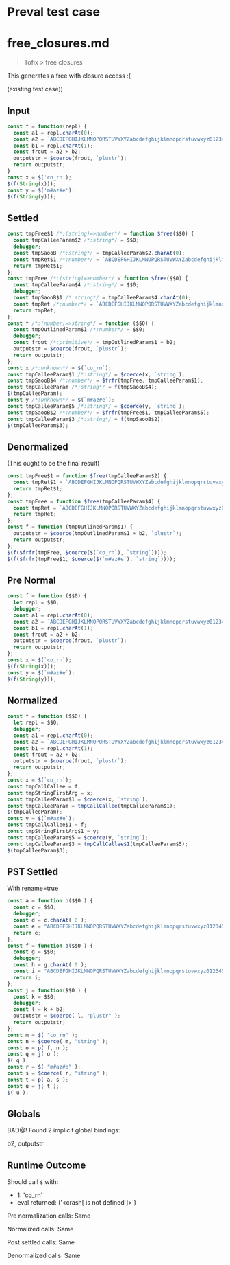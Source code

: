 # Preval test case

# free_closures.md

> Tofix > free closures
>
>

This generates a free with closure access :(

(existing test case))

## Input

`````js filename=intro
const f = function(repl) {
  const a1 = repl.charAt(0);
  const a2 = `ABCDEFGHIJKLMNOPQRSTUVWXYZabcdefghijklmnopqrstuvwxyz0123456789+/=`.indexOf(a1);
  const b1 = repl.charAt(1);
  const frout = a2 + b2;
  outputstr = $coerce(frout, `plustr`);
  return outputstr;
}
const x = $('co_rn');
$(f(String(x)));
const y = $('m#az#e');
$(f(String(y)));
`````

## Settled


`````js filename=intro
const tmpFree$1 /*:(string)=>number*/ = function $free($$0) {
  const tmpCalleeParam$2 /*:string*/ = $$0;
  debugger;
  const tmpSaooB /*:string*/ = tmpCalleeParam$2.charAt(0);
  const tmpRet$1 /*:number*/ = `ABCDEFGHIJKLMNOPQRSTUVWXYZabcdefghijklmnopqrstuvwxyz0123456789+/=`.indexOf(tmpSaooB);
  return tmpRet$1;
};
const tmpFree /*:(string)=>number*/ = function $free($$0) {
  const tmpCalleeParam$4 /*:string*/ = $$0;
  debugger;
  const tmpSaooB$1 /*:string*/ = tmpCalleeParam$4.charAt(0);
  const tmpRet /*:number*/ = `ABCDEFGHIJKLMNOPQRSTUVWXYZabcdefghijklmnopqrstuvwxyz0123456789+/=`.indexOf(tmpSaooB$1);
  return tmpRet;
};
const f /*:(number)=>string*/ = function ($$0) {
  const tmpOutlinedParam$1 /*:number*/ = $$0;
  debugger;
  const frout /*:primitive*/ = tmpOutlinedParam$1 + b2;
  outputstr = $coerce(frout, `plustr`);
  return outputstr;
};
const x /*:unknown*/ = $(`co_rn`);
const tmpCalleeParam$1 /*:string*/ = $coerce(x, `string`);
const tmpSaooB$4 /*:number*/ = $frfr(tmpFree, tmpCalleeParam$1);
const tmpCalleeParam /*:string*/ = f(tmpSaooB$4);
$(tmpCalleeParam);
const y /*:unknown*/ = $(`m#az#e`);
const tmpCalleeParam$5 /*:string*/ = $coerce(y, `string`);
const tmpSaooB$2 /*:number*/ = $frfr(tmpFree$1, tmpCalleeParam$5);
const tmpCalleeParam$3 /*:string*/ = f(tmpSaooB$2);
$(tmpCalleeParam$3);
`````

## Denormalized
(This ought to be the final result)

`````js filename=intro
const tmpFree$1 = function $free(tmpCalleeParam$2) {
  const tmpRet$1 = `ABCDEFGHIJKLMNOPQRSTUVWXYZabcdefghijklmnopqrstuvwxyz0123456789+/=`.indexOf(tmpCalleeParam$2.charAt(0));
  return tmpRet$1;
};
const tmpFree = function $free(tmpCalleeParam$4) {
  const tmpRet = `ABCDEFGHIJKLMNOPQRSTUVWXYZabcdefghijklmnopqrstuvwxyz0123456789+/=`.indexOf(tmpCalleeParam$4.charAt(0));
  return tmpRet;
};
const f = function (tmpOutlinedParam$1) {
  outputstr = $coerce(tmpOutlinedParam$1 + b2, `plustr`);
  return outputstr;
};
$(f($frfr(tmpFree, $coerce($(`co_rn`), `string`))));
$(f($frfr(tmpFree$1, $coerce($(`m#az#e`), `string`))));
`````

## Pre Normal


`````js filename=intro
const f = function ($$0) {
  let repl = $$0;
  debugger;
  const a1 = repl.charAt(0);
  const a2 = `ABCDEFGHIJKLMNOPQRSTUVWXYZabcdefghijklmnopqrstuvwxyz0123456789+/=`.indexOf(a1);
  const b1 = repl.charAt(1);
  const frout = a2 + b2;
  outputstr = $coerce(frout, `plustr`);
  return outputstr;
};
const x = $(`co_rn`);
$(f(String(x)));
const y = $(`m#az#e`);
$(f(String(y)));
`````

## Normalized


`````js filename=intro
const f = function ($$0) {
  let repl = $$0;
  debugger;
  const a1 = repl.charAt(0);
  const a2 = `ABCDEFGHIJKLMNOPQRSTUVWXYZabcdefghijklmnopqrstuvwxyz0123456789+/=`.indexOf(a1);
  const b1 = repl.charAt(1);
  const frout = a2 + b2;
  outputstr = $coerce(frout, `plustr`);
  return outputstr;
};
const x = $(`co_rn`);
const tmpCallCallee = f;
const tmpStringFirstArg = x;
const tmpCalleeParam$1 = $coerce(x, `string`);
const tmpCalleeParam = tmpCallCallee(tmpCalleeParam$1);
$(tmpCalleeParam);
const y = $(`m#az#e`);
const tmpCallCallee$1 = f;
const tmpStringFirstArg$1 = y;
const tmpCalleeParam$5 = $coerce(y, `string`);
const tmpCalleeParam$3 = tmpCallCallee$1(tmpCalleeParam$5);
$(tmpCalleeParam$3);
`````

## PST Settled
With rename=true

`````js filename=intro
const a = function b($$0 ) {
  const c = $$0;
  debugger;
  const d = c.charAt( 0 );
  const e = "ABCDEFGHIJKLMNOPQRSTUVWXYZabcdefghijklmnopqrstuvwxyz0123456789+/=".indexOf( d );
  return e;
};
const f = function b($$0 ) {
  const g = $$0;
  debugger;
  const h = g.charAt( 0 );
  const i = "ABCDEFGHIJKLMNOPQRSTUVWXYZabcdefghijklmnopqrstuvwxyz0123456789+/=".indexOf( h );
  return i;
};
const j = function($$0 ) {
  const k = $$0;
  debugger;
  const l = k + b2;
  outputstr = $coerce( l, "plustr" );
  return outputstr;
};
const m = $( "co_rn" );
const n = $coerce( m, "string" );
const o = p( f, n );
const q = j( o );
$( q );
const r = $( "m#az#e" );
const s = $coerce( r, "string" );
const t = p( a, s );
const u = j( t );
$( u );
`````

## Globals

BAD@! Found 2 implicit global bindings:

b2, outputstr

## Runtime Outcome

Should call `$` with:
 - 1: 'co_rn'
 - eval returned: ('<crash[ <ref> is not defined ]>')

Pre normalization calls: Same

Normalized calls: Same

Post settled calls: Same

Denormalized calls: Same
